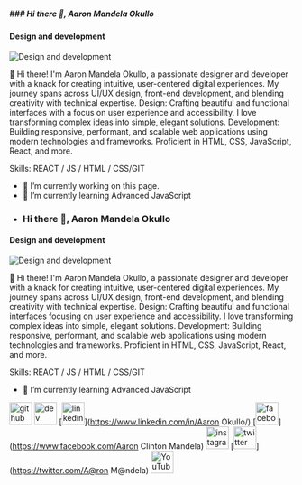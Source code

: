 ##### ### Hi there 👋, Aaron Mandela Okullo
#### Design and development
![Design and development](https://arturssmirnovs.github.io/github-profile-readme-generator/images/banner.png)

 👋 Hi there! I'm Aaron Mandela Okullo, a passionate designer and developer with a knack for creating intuitive, user-centered digital experiences. My journey spans across UI/UX design, front-end development, and blending creativity with technical expertise.
Design: Crafting beautiful and functional interfaces with a focus on user experience and accessibility. I love transforming complex ideas into simple, elegant solutions.
Development: Building responsive, performant, and scalable web applications using modern technologies and frameworks. Proficient in HTML, CSS, JavaScript, React, and more.


Skills: REACT / JS / HTML / CSS/GIT

- 🔭 I’m currently working on this page. 
- 🌱 I’m currently learning Advanced JavaScript
- ### Hi there 👋, Aaron Mandela Okullo
#### Design and development
![Design and development](https://arturssmirnovs.github.io/github-profile-readme-generator/images/banner.png)

 👋 Hi there! I'm Aaron Mandela Okullo, a passionate designer and developer with a knack for creating intuitive, user-centered digital experiences. My journey spans across UI/UX design, front-end development, and blending creativity with technical expertise.
Design: Crafting beautiful and functional interfaces focusing on user experience and accessibility. I love transforming complex ideas into simple, elegant solutions.
Development: Building responsive, performant, and scalable web applications using modern technologies and frameworks. Proficient in HTML, CSS, JavaScript, React, and more.


Skills: REACT / JS / HTML / CSS/GIT

 
- 🌱 I’m currently learning Advanced JavaScript   


[<img src='https://cdn.jsdelivr.net/npm/simple-icons@3.0.1/icons/github.svg' alt='github' height='40'>](https://github.com/Aaron-Mandela-Okullo/Aaron)  [<img src='https://cdn.jsdelivr.net/npm/simple-icons@3.0.1/icons/dev-dot-to.svg' alt='dev' height='40'>](https://dev.to/Aaron-Mandela-Okullo/Aaron)  [<img src='https://cdn.jsdelivr.net/npm/simple-icons@3.0.1/icons/linkedin.svg' alt='linkedin' height='40'>](https://www.linkedin.com/in/Aaron Okullo/)  [<img src='https://cdn.jsdelivr.net/npm/simple-icons@3.0.1/icons/facebook.svg' alt='facebook' height='40'>](https://www.facebook.com/Aaron Clinton Mandela)  [<img src='https://cdn.jsdelivr.net/npm/simple-icons@3.0.1/icons/instagram.svg' alt='instagram' height='40'>](https://www.instagram.com/aaronmandela/)  [<img src='https://cdn.jsdelivr.net/npm/simple-icons@3.0.1/icons/twitter.svg' alt='twitter' height='40'>](https://twitter.com/A@ron M@ndela)  [<img src='https://cdn.jsdelivr.net/npm/simple-icons@3.0.1/icons/youtube.svg' alt='YouTube' height='40'>](https://www.youtube.com/channel/LY2BQLOs9CsuHXEWRq_qdg)  









